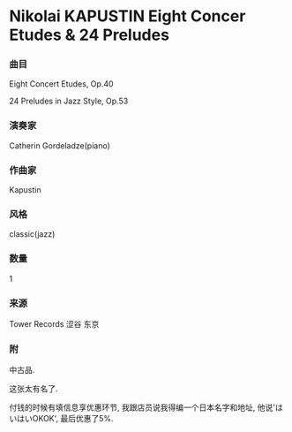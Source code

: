 # Nikolai KAPUSTIN Eight Concer Etudes & 24 Preludes

### 曲目
Eight Concert Etudes, Op.40


24 Preludes in Jazz Style, Op.53
### 演奏家
Catherin Gordeladze(piano)
### 作曲家
Kapustin
### 风格
classic(jazz)
### 数量
1
### 来源
Tower Records 涩谷 东京
### 附
中古品.

这张太有名了.

付钱的时候有填信息享优惠环节, 我跟店员说我得编一个日本名字和地址, 他说'はいはいOKOK', 最后优惠了5%.